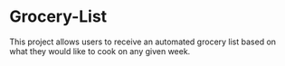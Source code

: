 # Grocery-List

This project allows users to receive an automated grocery list based on what they would like to cook on any given week.

